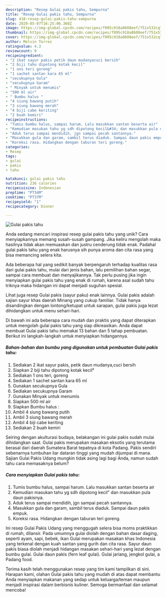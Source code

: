 ```yaml
---
description: "Resep Gulai pakis tahu, Sempurna"
title: "Resep Gulai pakis tahu, Sempurna"
slug: 410-resep-gulai-pakis-tahu-sempurna
date: 2020-05-07T16:25:06.368Z
image: https://img-global.cpcdn.com/recipes/f095c918a8608eef/751x532cq70/gulai-pakis-tahu-foto-resep-utama.jpg
thumbnail: https://img-global.cpcdn.com/recipes/f095c918a8608eef/751x532cq70/gulai-pakis-tahu-foto-resep-utama.jpg
cover: https://img-global.cpcdn.com/recipes/f095c918a8608eef/751x532cq70/gulai-pakis-tahu-foto-resep-utama.jpg
author: Melvin Torres
ratingvalue: 4.3
reviewcount: 9
recipeingredient:
- "2 ikat sayur pakis petik daun mudanyacuci bersih"
- "2 biji tahu dipotong kotak kecil"
- "1 ons teri goreng"
- "1 sachet santan kara 65 ml"
- "secukupnya Gula"
- "secukupnya Garam"
- " Minyak untuk menumis"
- "500 ml air"
- " Bumbu halus "
- "4 siung bawang putih"
- "3 siung bawang merah"
- "4 biji cabe keriting"
- "2 buah kemiri"
recipeinstructions:
- "Tumis bumbu halus, sampai harum. Lalu masukkan santan beserta air"
- "Kemudian masukan tahu yg sdh dipotong kecil&#34; dan masukkan pula daun pakisnya."
- "Aduk terus sampai mendidih, jgn sampai pecah santannya."
- "Masukkan gula dan garam, sambil terus diaduk. Sampai daun pakis empuk."
- "Koreksi rasa. Hidangkan dengan taburan teri goreng."
categories:
- Resep
tags:
- gulai
- pakis
- tahu

katakunci: gulai pakis tahu 
nutrition: 236 calories
recipecuisine: Indonesian
preptime: "PT34M"
cooktime: "PT37M"
recipeyield: "1"
recipecategory: Dinner

---
```



![Gulai pakis tahu](https://img-global.cpcdn.com/recipes/f095c918a8608eef/751x532cq70/gulai-pakis-tahu-foto-resep-utama.jpg)

Anda sedang mencari inspirasi resep gulai pakis tahu yang unik? Cara menyiapkannya memang susah-susah gampang. Jika keliru mengolah maka hasilnya tidak akan memuaskan dan justru cenderung tidak enak. Padahal gulai pakis tahu yang enak harusnya sih punya aroma dan cita rasa yang bisa memancing selera kita.

Ada beberapa hal yang sedikit banyak berpengaruh terhadap kualitas rasa dari gulai pakis tahu, mulai dari jenis bahan, lalu pemilihan bahan segar, sampai cara membuat dan menyajikannya. Tak perlu pusing jika ingin menyiapkan gulai pakis tahu yang enak di rumah, karena asal sudah tahu triknya maka hidangan ini dapat menjadi suguhan spesial.

Lihat juga resep Gulai pakis (sayur paku) enak lainnya. Gulai pakis adalah sajian sayur khas daerah Minang yang cukup familiar. Tidak hanya disandingkan dengan lontong/ketupat untuk sarapan, gulai pakis juga lezat dihidangkan untuk menu sehari-hari.


Di bawah ini ada beberapa cara mudah dan praktis yang dapat diterapkan untuk mengolah gulai pakis tahu yang siap dikreasikan. Anda dapat membuat Gulai pakis tahu memakai 13 bahan dan 5 tahap pembuatan. Berikut ini langkah-langkah untuk menyiapkan hidangannya.

<!--inarticleads1-->

##### Bahan-bahan dan bumbu yang digunakan untuk pembuatan Gulai pakis tahu:

1. Sediakan 2 ikat sayur pakis, petik daun mudanya,cuci bersih
1. Siapkan 2 biji tahu dipotong kotak kecil²
1. Sediakan 1 ons teri, goreng
1. Sediakan 1 sachet santan kara 65 ml
1. Gunakan secukupnya Gula
1. Sediakan secukupnya Garam
1. Gunakan  Minyak untuk menumis
1. Siapkan 500 ml air
1. Siapkan  Bumbu halus :
1. Ambil 4 siung bawang putih
1. Ambil 3 siung bawang merah
1. Ambil 4 biji cabe keriting
1. Sediakan 2 buah kemiri


Seiring dengan akulturasi budaya, belakangan ini gulai pakis sudah mulai dihidangkan saat. Gulai pakis merupakan masakan eksotis yang terutama berasal dari daerah Sumatera Barat tepatnya di kota Padang. Pakis sendiri sebenarnya tumbuhan liar dataran tinggi yang mudah dijumpai di mana. Sajian Gulai Pakis Udang mungkin tidak asing lagi bagi Anda, namun sudah tahu cara memasaknya belum? 

<!--inarticleads2-->

##### Cara menyiapkan Gulai pakis tahu:

1. Tumis bumbu halus, sampai harum. Lalu masukkan santan beserta air
1. Kemudian masukan tahu yg sdh dipotong kecil&#34; dan masukkan pula daun pakisnya.
1. Aduk terus sampai mendidih, jgn sampai pecah santannya.
1. Masukkan gula dan garam, sambil terus diaduk. Sampai daun pakis empuk.
1. Koreksi rasa. Hidangkan dengan taburan teri goreng.


Ini resep Gulai Pakis Udang yang menggugah selera bisa moms praktikkan di rumah, dilansir. Pada umumnya gulai diolah dengan bahan dasar daging, seperti ayam, sapi, bebek, ikan Gulai merupakan masakan khas Indonesia yang terkenal dengan kuah santan yang gurih dan cita rasa. Sayur daun pakis biasa diolah menjadi hidangan masakan sehari-hari yang lezat dengan bumbu gulai. Gulai daun pakis (fern leaf gulai). Gulai jariang, jengkol gulai, a Padang food. 

Terima kasih telah menggunakan resep yang tim kami tampilkan di sini. Harapan kami, olahan Gulai pakis tahu yang mudah di atas dapat membantu Anda menyiapkan makanan yang sedap untuk keluarga/teman maupun menjadi inspirasi dalam berbisnis kuliner. Semoga bermanfaat dan selamat mencoba!
